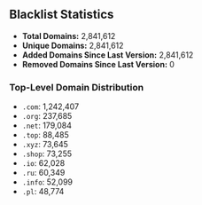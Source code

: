 ## Blacklist Statistics

- **Total Domains:** 2,841,612
- **Unique Domains:** 2,841,612
- **Added Domains Since Last Version:** 2,841,612
- **Removed Domains Since Last Version:** 0

### Top-Level Domain Distribution

-  `.com`: 1,242,407
-  `.org`: 237,685
-  `.net`: 179,084
-  `.top`: 88,485
-  `.xyz`: 73,645
-  `.shop`: 73,255
-  `.io`: 62,028
-  `.ru`: 60,349
-  `.info`: 52,099
-  `.pl`: 48,774
